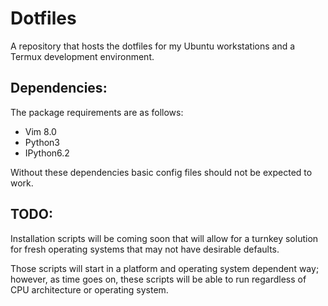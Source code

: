 # Dotfiles

A repository that hosts the dotfiles for my Ubuntu workstations and a Termux development environment.


## Dependencies:
The package requirements are as follows:
* Vim 8.0
* Python3
* IPython6.2

Without these dependencies basic config files should not be expected to work.


## TODO:
Installation scripts will be coming soon that will allow for a turnkey solution for fresh operating systems that may not have desirable defaults.

Those scripts will start in a platform and operating system dependent way; however, as time goes on, these scripts will be able to run regardless of CPU architecture or operating system.

